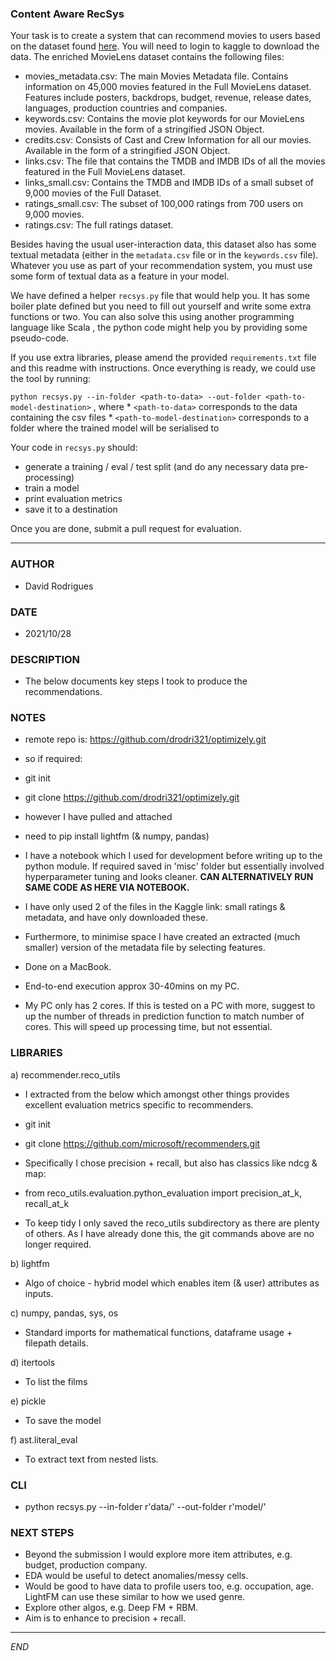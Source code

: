 ### Content Aware RecSys


Your task is to create a system that can recommend movies to users based on the dataset found [here](https://www.kaggle.com/rounakbanik/the-movies-dataset/data). You will need to login to kaggle to download the data. The enriched MovieLens dataset contains the following files:


* movies_metadata.csv: The main Movies Metadata file. Contains information on 45,000 movies featured in the Full MovieLens dataset. Features include posters, backdrops, budget, revenue, release dates, languages, production countries and companies.
* keywords.csv: Contains the movie plot keywords for our MovieLens movies. Available in the form of a stringified JSON Object.
* credits.csv: Consists of Cast and Crew Information for all our movies. Available in the form of a stringified JSON Object.
* links.csv: The file that contains the TMDB and IMDB IDs of all the movies featured in the Full MovieLens dataset.
* links_small.csv: Contains the TMDB and IMDB IDs of a small subset of 9,000 movies of the Full Dataset.
* ratings_small.csv: The subset of 100,000 ratings from 700 users on 9,000 movies.
* ratings.csv: The full ratings dataset.

Besides having the usual user-interaction data, this dataset also has some textual metadata (either in the `metadata.csv` file or in the `keywords.csv` file). Whatever you use as part of your recommendation system, you must use some form of textual data as a feature in your model.


We have defined a helper `recsys.py` file that would help you. It has some boiler plate defined but you need to fill out yourself and write some extra functions or two. You can also solve this using another programming language like Scala , the python code might help you by providing some pseudo-code.

If you use extra libraries, please amend the provided `requirements.txt` file and this readme with instructions. Once everything is ready, we could use the tool by running:

`python recsys.py --in-folder <path-to-data> --out-folder <path-to-model-destination>` , where
	* `<path-to-data>` corresponds to the data containing the csv files
	* `<path-to-model-destination>` corresponds to a folder where the trained model will be serialised to


Your code in `recsys.py` should:
* generate a training / eval / test split (and do any necessary data pre-processing)
* train a model
* print evaluation metrics
* save it to a destination

Once you are done, submit a pull request for evaluation.


---------------------------------------------------------


### AUTHOR
- David Rodrigues


### DATE
- 2021/10/28


### DESCRIPTION
- The below documents key steps I took to produce the recommendations.


### NOTES
- remote repo is: https://github.com/drodri321/optimizely.git
- so if required: 

- git init
- git clone https://github.com/drodri321/optimizely.git
- however I have pulled and attached

- need to pip install lightfm (& numpy, pandas)

- I have a notebook which I used for development before writing up to the python module.  If required saved in 'misc' folder but essentially involved hyperparameter tuning and looks cleaner.  **CAN ALTERNATIVELY RUN SAME CODE AS HERE VIA NOTEBOOK.**

- I have only used 2 of the files in the Kaggle link: small ratings & metadata, and have only downloaded these.

- Furthermore, to minimise space I have created an extracted (much smaller) version of the metadata file by selecting features.

- Done on a MacBook.

- End-to-end execution approx 30-40mins on my PC.

- My PC only has 2 cores.  If this is tested on a PC with more, suggest to up the number of threads in prediction function to match number of cores.  This will speed up processing time, but not essential.


### LIBRARIES
a) recommender.reco_utils
- I extracted from the below which amongst other things provides excellent evaluation metrics specific to recommenders.
- git init
- git clone https://github.com/microsoft/recommenders.git

- Specifically I chose precision + recall, but also has classics like ndcg & map:
- from reco_utils.evaluation.python_evaluation import precision_at_k, recall_at_k

- To keep tidy I only saved the reco_utils subdirectory as there are plenty of others.  As I have already done this, the git commands above are no longer required.

b) lightfm
- Algo of choice - hybrid model which enables item (& user) attributes as inputs.

c) numpy, pandas, sys, os
- Standard imports for mathematical functions, dataframe usage + filepath details.

d) itertools
- To list the films

e) pickle
- To save the model

f) ast.literal_eval
- To extract text from nested lists.


### CLI
- python recsys.py --in-folder r'data/' --out-folder r'model/'


### NEXT STEPS
- Beyond the submission I would explore more item attributes, e.g. budget, production company.
- EDA would be useful to detect anomalies/messy cells.
- Would be good to have data to profile users too, e.g. occupation, age.  LightFM can use these similar to how we used genre.
- Explore other algos, e.g. Deep FM + RBM.
- Aim is to enhance to precision + recall.

---------------------------------------------------------
*END*
